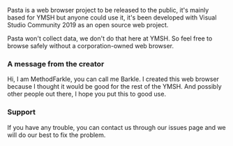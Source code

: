 Pasta is a web browser project to be released to the public, it's mainly based for YMSH but anyone could use it, it's been developed with Visual Studio Community 2019 as an open source web project. 

Pasta won't collect data, we don't do that here at YMSH. So feel free to browse safely without a corporation-owned web browser.



### A message from the creator

Hi, I am MethodFarkle, you can call me Barkle. I created this web browser because I thought it would be good for the rest of the YMSH. And possibly other people out there, I hope you put this to good use. 

### Support

If you have any trouble, you can contact us through our issues page and we will do our best to fix the problem.
